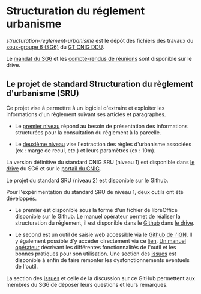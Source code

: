 # Structuration du réglement urbanisme
_structuration-reglement-urbanisme_ est le dépôt des fichiers des travaux du [sous-groupe 6 (SG6)](http://cnig.gouv.fr/?page_id=25890) du [GT CNIG DDU](http://cnig.gouv.fr/?page_id=2732).

Le [mandat du SG6](http://cnig.gouv.fr/wp-content/uploads/2020/11/200527_Mandat-SG6-du-GT-DDU_v1.3.pdf) et les [compte-rendus de réunions](http://cnig.gouv.fr/?page_id=25890) sont disponible sur le drive.

## **Le projet de standard Structuration du règlement d'urbanisme (SRU)**
Ce projet vise à permettre à un logiciel d'extraire et exploiter les informations d'un règlement suivant ses articles et paragraphes.

- Le [premier niveau](https://github.com/cnigfr/structuration-reglement-urbanisme/tree/master/standard_niveau_1) répond au besoin de présentation des informations structurées pour la consultation du règlement à la parcelle.

- Le [deuxième niveau](https://github.com/cnigfr/structuration-reglement-urbanisme/tree/master/schemas/standard_niveau2) vise l'extraction des règles d'urbanisme associées (ex : marge de recul, etc.) et leurs paramètres (ex : 10m).

La version définitive du standard CNIG SRU (niveau 1) est disponible dans [le drive](https://drive.google.com/drive/folders/1roIrTo9kGWws8XzGni8eHfA6vgNtArYF?usp=sharing) du SG6 et sur le [portail du CNIG](http://cnig.gouv.fr/IMG/pdf/230112_standard_cnig_sru_v2022-10.pdf).

Le projet du standard SRU (niveau 2) est disponible sur le Github. 

Pour l'expérimentation du standard SRU de niveau 1, deux outils ont été développés. 

- Le premier est disponible sous la forme d'un fichier de libreOffice disponible sur le Github. Le manuel opérateur permet de réaliser la structuration du réglement, il est disponible dans le [Github](https://github.com/cnigfr/structuration-reglement-urbanisme/tree/master/outils/Filtre_LibreOffice/Manuel%20op%C3%A9rateur) dans [le drive](https://drive.google.com/drive/folders/1roIrTo9kGWws8XzGni8eHfA6vgNtArYF?usp=sharing).

- Le second est un outil de saisie web accessible via le [Github de l'IGN](https://ignf.github.io/cnig-sg6-demo). Il y également possible d'y accéder directement via ce [lien](https://ignf.github.io/cnig-sg6-demo/examples/). [Un manuel opérateur](https://github.com/cnigfr/structuration-reglement-urbanisme/blob/master/standard_niveau_1/Outil_Web_%C3%A9dition_niveau_1/230302_Manuel%20op%C3%A9rateur%20outil%20de%20saisie%20web_v1.pdf) décrivant les différentes fonctionnalités de l'outil et les bonnes pratiques pour son utilisation. Une section des [issues](https://github.com/IGNF/cnig-sg6-demo/issues) est disponible à enfin de faire remonter les dysfonctionnements éventuels de l'outil.
 
La section des [issues](https://github.com/cnigfr/structuration-reglement-urbanisme/issues) et celle de la discussion sur ce GitHub permettent aux membres du SG6 de déposer leurs questions et leurs remarques.



